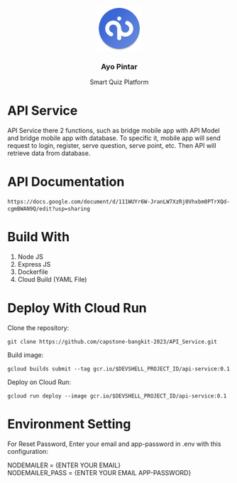<br/>
<p align="center">
  <a href="https://github.com/ShaanCoding/ReadME-Generator">
    <img src="https://raw.githubusercontent.com/capstone-bangkit-2023/mobile-app/main/app/src/main/res/mipmap-xxxhdpi/ic_launcher_round.png" alt="Logo" width="100" height="100">
  </a>

  <h3 align="center">Ayo Pintar</h3>

  <p align="center">
    Smart Quiz Platform

# API Service
API Service there 2 functions, such as bridge mobile app with API Model and bridge mobile app with database. To specific it, mobile app will send request to login, register, serve question, serve point, etc. Then API will retrieve data from database.

# API Documentation
```
https://docs.google.com/document/d/111WUYr6W-JranLW7XzRj0Vhxbm0PTrXQd-cgmBWAN9Q/edit?usp=sharing
```
  
# Build With
1. Node JS
2. Express JS
3. Dockerfile
4. Cloud Build (YAML File)

# Deploy With Cloud Run
Clone the repository: 
```
git clone https://github.com/capstone-bangkit-2023/API_Service.git
```
Build image:
```
gcloud builds submit --tag gcr.io/$DEVSHELL_PROJECT_ID/api-service:0.1
```
Deploy on Cloud Run:
```
gcloud run deploy --image gcr.io/$DEVSHELL_PROJECT_ID/api-service:0.1
```
  
# Environment Setting
For Reset Password, Enter your email and app-password in .env with this configuration:
  
NODEMAILER = {ENTER YOUR EMAIL}
  <br/>
NODEMAILER_PASS = {ENTER YOUR EMAIL APP-PASSWORD}
